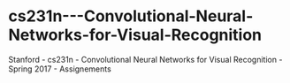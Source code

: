 # cs231n---Convolutional-Neural-Networks-for-Visual-Recognition
Stanford - cs231n - Convolutional Neural Networks for Visual Recognition - Spring 2017 - Assignements
